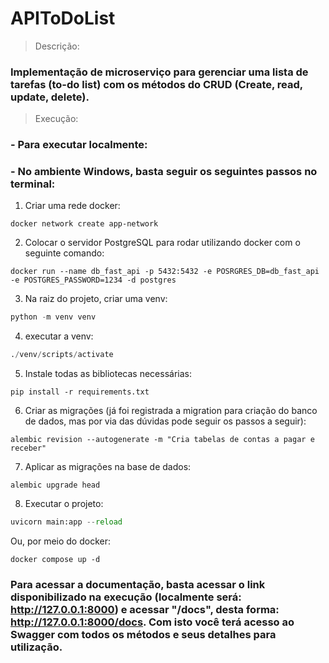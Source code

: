 ﻿# APIToDoList

> Descrição:
### Implementação de microserviço para gerenciar uma lista de tarefas (to-do list) com os métodos do CRUD (Create, read, update, delete).

> Execução:

### - Para executar localmente:
### - No ambiente Windows, basta seguir os seguintes passos no terminal:
1. Criar uma rede docker:
~~~
docker network create app-network
~~~
2. Colocar o servidor PostgreSQL para rodar utilizando docker com o seguinte comando:
~~~
docker run --name db_fast_api -p 5432:5432 -e POSRGRES_DB=db_fast_api -e POSTGRES_PASSWORD=1234 -d postgres
~~~
3. Na raiz do projeto, criar uma venv:
~~~python
python -m venv venv
~~~
4. executar a venv:
~~~python
./venv/scripts/activate
~~~
5. Instale todas as bibliotecas necessárias:
~~~
pip install -r requirements.txt
~~~
6. Criar as migrações (já foi registrada a migration para criação do banco de dados, mas por via das dúvidas pode seguir os passos a seguir):
~~~~
alembic revision --autogenerate -m "Cria tabelas de contas a pagar e receber"
~~~~
7. Aplicar as migrações na base de dados:
~~~~
alembic upgrade head
~~~~
8. Executar o projeto:
~~~python
uvicorn main:app --reload
~~~
Ou, por meio do docker:
~~~
docker compose up -d
~~~
### Para acessar a documentação, basta acessar o link disponibilizado na execução (localmente será: http://127.0.0.1:8000) e acessar "/docs", desta forma: http://127.0.0.1:8000/docs. Com isto você terá acesso ao Swagger com todos os métodos e seus detalhes para utilização.
